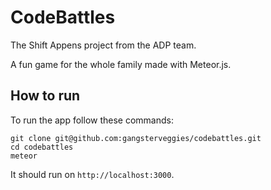 CodeBattles
===========

The Shift Appens project from the ADP team.

A fun game for the whole family made with Meteor.js.

## How to run

To run the app follow these commands:

    git clone git@github.com:gangsterveggies/codebattles.git
    cd codebattles
    meteor

It should run on `http://localhost:3000`.

